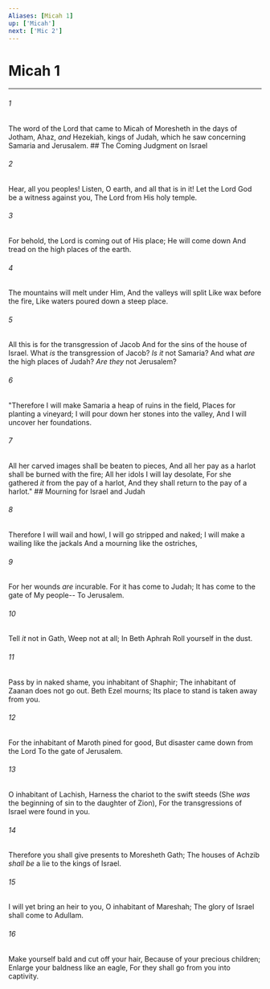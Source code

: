 ```yaml
---
Aliases: [Micah 1]
up: ['Micah']
next: ['Mic 2']
---
```

# Micah 1

***


###### 1 
The word of the Lord that came to Micah of Moresheth in the days of Jotham, Ahaz, _and_ Hezekiah, kings of Judah, which he saw concerning Samaria and Jerusalem. ## The Coming Judgment on Israel 

###### 2 
Hear, all you peoples! Listen, O earth, and all that is in it! Let the Lord God be a witness against you, The Lord from His holy temple. 

###### 3 
For behold, the Lord is coming out of His place; He will come down And tread on the high places of the earth. 

###### 4 
The mountains will melt under Him, And the valleys will split Like wax before the fire, Like waters poured down a steep place. 

###### 5 
All this is for the transgression of Jacob And for the sins of the house of Israel. What _is_ the transgression of Jacob? _Is it_ not Samaria? And what _are_ the high places of Judah? _Are they_ not Jerusalem? 

###### 6 
"Therefore I will make Samaria a heap of ruins in the field, Places for planting a vineyard; I will pour down her stones into the valley, And I will uncover her foundations. 

###### 7 
All her carved images shall be beaten to pieces, And all her pay as a harlot shall be burned with the fire; All her idols I will lay desolate, For she gathered _it_ from the pay of a harlot, And they shall return to the pay of a harlot." ## Mourning for Israel and Judah 

###### 8 
Therefore I will wail and howl, I will go stripped and naked; I will make a wailing like the jackals And a mourning like the ostriches, 

###### 9 
For her wounds _are_ incurable. For it has come to Judah; It has come to the gate of My people-- To Jerusalem. 

###### 10 
Tell _it_ not in Gath, Weep not at all; In Beth Aphrah Roll yourself in the dust. 

###### 11 
Pass by in naked shame, you inhabitant of Shaphir; The inhabitant of Zaanan does not go out. Beth Ezel mourns; Its place to stand is taken away from you. 

###### 12 
For the inhabitant of Maroth pined for good, But disaster came down from the Lord To the gate of Jerusalem. 

###### 13 
O inhabitant of Lachish, Harness the chariot to the swift steeds (She _was_ the beginning of sin to the daughter of Zion), For the transgressions of Israel were found in you. 

###### 14 
Therefore you shall give presents to Moresheth Gath; The houses of Achzib _shall be_ a lie to the kings of Israel. 

###### 15 
I will yet bring an heir to you, O inhabitant of Mareshah; The glory of Israel shall come to Adullam. 

###### 16 
Make yourself bald and cut off your hair, Because of your precious children; Enlarge your baldness like an eagle, For they shall go from you into captivity.
